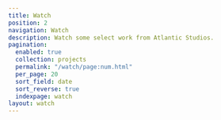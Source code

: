 ```yaml
---
title: Watch
position: 2
navigation: Watch
description: Watch some select work from Atlantic Studios.
pagination:
  enabled: true
  collection: projects
  permalink: "/watch/page:num.html"
  per_page: 20
  sort_field: date
  sort_reverse: true
  indexpage: watch
layout: watch
---
```


